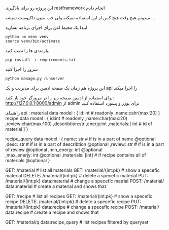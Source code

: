 این پروژه رو برای یادگیری restframework انجام دادم


میدونم هیچ وقت هیچ کس از این استفاده نمیکنه ولی خب بدون داکیومنت نمیشه ...


ابتدا یک محیط امن برای اجرای برنامه بسازید
```
python -m venv venv
source venv/bin/activate
```
نیازمندی ها را نصب کنید
```
pip install -r requirements.txt
```
سرور را اجرا کنید
```
python manage.py runserver
```


این پروژه هم زمان یک صفحه ادمین برای مدیریت و یک api را اجرا میکند

برای استفاده از ادمین صفحه زیر را در مرورگر خود باز کنید:
http://127.0.0.1:8000/admin
از admin برای یوزر و پسورد استفاده کنید

راهنمای api :
material data model : {
    id:int # readonly
   ,name:cahr(max:20)
}
recipe data model : {
    id:int # readonly
   ,name:char(max:20)
   ,review:char(max:100)
   ,describtion:str
   ,enerjy:int
   ,materials:[
    int # id of material
    ]
}

recipe_query data model : {
    name: str # if is in a part of name     @optional
    ,desc: str # if is in a part of describtion @optional
    ,review: str # if is in a part of review  @optional
    ,min_enerjy: int                                    @optional  
    ,max_enerjy: int                              @optional
    ,materials: [int] # if recipe contains all of materials   @optional
}

GET: /material # list all materials
GET: /material/{int:pk} # show a specefic material
DELETE: /material/{int:pk} # delete a specefic material
PUT: /material/{int:pk} data:material # change a specefic matrial
POST: /material/ data:material # create a material and shows that

GET: /recipe # list all recipes
GET: /material/{int:pk} # show a specefic recipe
DELETE: /material/{int:pk} # delete a specefic recipe
PUT: /material/{int:pk} data:recipe # change a specefic recipe
POST: /material/ data:recipe # create a recipe and shows that

GET: /material/q data:recipe_query # list recipes filtered by queryset